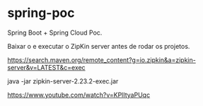 # spring-poc
Spring Boot + Spring Cloud Poc.

Baixar o e executar o ZipKin server antes de rodar os projetos.

https://search.maven.org/remote_content?g=io.zipkin&a=zipkin-server&v=LATEST&c=exec

java -jar zipkin-server-2.23.2-exec.jar

https://www.youtube.com/watch?v=KPlItyaPUqc
